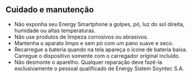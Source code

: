 ## Cuidado e manutenção

* Não exponha seu Energy Smartphone a golpes, pó, luz do sol direita, humidade ou altas temperaturas.
* Não use produtos de limpeza corrosivos ou abrasivos.
* Mantenha o aparato limpo e sem pó com um pano suave e seco.
* Recarregue a bateria quando na tela apareça o ícone de bateria baixa. Carregue o dispositivo somente com o carregador original incluído.
* Não desmonte o aparelho. Qualquer reparação deve fazê-la exclusivamente o pessoal qualificado de Energy Sistem Soyntec S.A.
